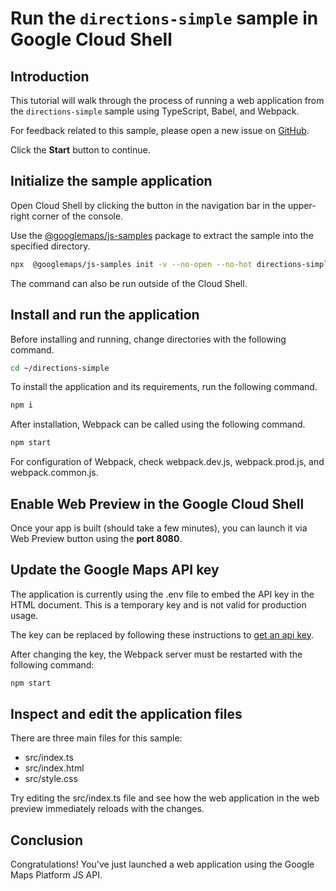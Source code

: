 # Run the `directions-simple` sample in Google Cloud Shell

<walkthrough-tutorial-duration duration="10"/>

## Introduction

This tutorial will walk through the process of running a web application from
the `directions-simple` sample using TypeScript, Babel, and Webpack.

For feedback related to this sample, please open a new issue on
[GitHub](https://github.com/googlemaps/js-samples/issues).

Click the **Start** button to continue.

## Initialize the sample application

Open Cloud Shell by clicking the
<walkthrough-cloud-shell-icon></walkthrough-cloud-shell-icon> button in the
navigation bar in the upper-right corner of the console.

Use the [@googlemaps/js-samples](https://www.npmjs.com/package/@googlemaps/js-samples) package to
extract the sample into the specified directory.

```bash
npx  @googlemaps/js-samples init -v --no-open --no-hot directions-simple ~/directions-simple
```

The command can also be run outside of the Cloud Shell.

## Install and run the application

Before installing and running, change directories with the following command.

```bash
cd ~/directions-simple
```

To install the application and its requirements, run the following command.

```bash
npm i
```

After installation, Webpack can be called using the following command.

```bash
npm start
```

For configuration of Webpack, check
<walkthrough-editor-open-file filePath="directions-simple/webpack.dev.js">webpack.dev.js</walkthrough-editor-open-file>,
<walkthrough-editor-open-file filePath="directions-simple/webpack.prod.js">webpack.prod.js</walkthrough-editor-open-file>,
and
<walkthrough-editor-open-file filePath="directions-simple/webpack.common.js">webpack.common.js</walkthrough-editor-open-file>.

## Enable Web Preview in the Google Cloud Shell

Once your app is built (should take a few minutes), you can launch it via
<walkthrough-spotlight-pointer target="cloudshell" spotlightId="devshell-web-preview-button">Web
Preview button</walkthrough-spotlight-pointer> using the **port 8080**.

## Update the Google Maps API key

The application is currently using the
<walkthrough-editor-open-file filePath="directions-simple/.env">.env</walkthrough-editor-open-file>
file to embed the API key in the HTML document. This is a temporary key and is
not valid for production usage.

The key can be replaced by following these instructions to
[get an api key](https://developers.google.com/maps/documentation/javascript/get-api-key).

After changing the key, the Webpack server must be restarted with the following
command:

```bash
npm start
```

## Inspect and edit the application files

There are three main files for this sample:

*   <walkthrough-editor-open-file filePath="directions-simple/src/index.ts">src/index.ts</walkthrough-editor-open-file>
*   <walkthrough-editor-open-file filePath="directions-simple/src/index.html">src/index.html</walkthrough-editor-open-file>
*   <walkthrough-editor-open-file filePath="directions-simple/src/style.css">src/style.css</walkthrough-editor-open-file>

Try editing the <walkthrough-editor-open-file filePath="directions-simple/src/index.ts">src/index.ts</walkthrough-editor-open-file> file and see how the web application in the web preview immediately reloads with the changes.

## Conclusion

<walkthrough-conclusion-trophy></walkthrough-conclusion-trophy>

Congratulations! You've just launched a web application using the Google Maps
Platform JS API.
